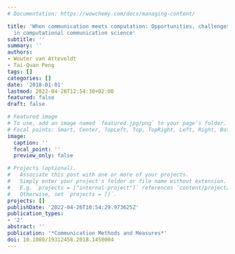 ```yaml
---
# Documentation: https://wowchemy.com/docs/managing-content/

title: 'When communication meets computation: Opportunities, challenges, and pitfalls
  in computational communication science'
subtitle: ''
summary: ''
authors:
- Wouter van Atteveldt
- Tai-Quan Peng
tags: []
categories: []
date: '2018-01-01'
lastmod: 2022-04-26T12:54:30+02:00
featured: false
draft: false

# Featured image
# To use, add an image named `featured.jpg/png` to your page's folder.
# Focal points: Smart, Center, TopLeft, Top, TopRight, Left, Right, BottomLeft, Bottom, BottomRight.
image:
  caption: ''
  focal_point: ''
  preview_only: false

# Projects (optional).
#   Associate this post with one or more of your projects.
#   Simply enter your project's folder or file name without extension.
#   E.g. `projects = ["internal-project"]` references `content/project/deep-learning/index.md`.
#   Otherwise, set `projects = []`.
projects: []
publishDate: '2022-04-26T10:54:29.973625Z'
publication_types:
- '2'
abstract: ''
publication: '*Communication Methods and Measures*'
doi: 10.1080/19312458.2018.1458084
---
```


